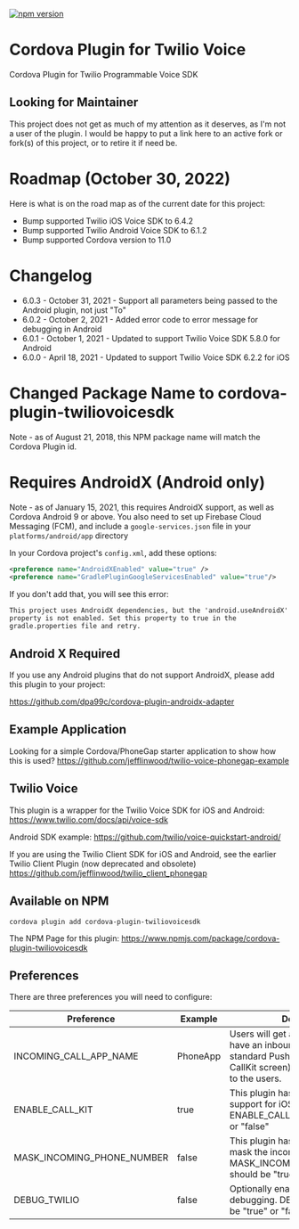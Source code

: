 [![npm version](https://badge.fury.io/js/cordova-plugin-twiliovoicesdk.svg)](https://badge.fury.io/js/cordova-plugin-twiliovoicesdk)

# Cordova Plugin for Twilio Voice
Cordova Plugin for Twilio Programmable Voice SDK

## Looking for Maintainer
This project does not get as much of my attention as it deserves, as I'm not a user of the plugin. I would be happy to put a link here to an active fork or fork(s) of this project, or to retire it if need be. 

# Roadmap (October 30, 2022)
Here is what is on the road map as of the current date for this project:
* Bump supported Twilio iOS Voice SDK to 6.4.2
* Bump supported Twilio Android Voice SDK to 6.1.2
* Bump supported Cordova version to 11.0

# Changelog
* 6.0.3 - October 31, 2021 - Support all parameters being passed to the Android plugin, not just "To"
* 6.0.2 - October 2, 2021 - Added error code to error message for debugging in Android
* 6.0.1 - October 1, 2021 - Updated to support Twilio Voice SDK 5.8.0 for Android
* 6.0.0 - April 18, 2021 - Updated to support Twilio Voice SDK 6.2.2 for iOS

# Changed Package Name to cordova-plugin-twiliovoicesdk
Note - as of August 21, 2018, this NPM package name will match the Cordova Plugin id.

# Requires AndroidX (Android only)
Note - as of January 15, 2021, this requires AndroidX support, as well as Cordova Android 9 or above. You also need to set up Firebase Cloud Messaging (FCM), and include a `google-services.json` file in your `platforms/android/app` directory

In your Cordova project's `config.xml`, add these options:

```xml
<preference name="AndroidXEnabled" value="true" />
<preference name="GradlePluginGoogleServicesEnabled" value="true"/>
```

If you don't add that, you will see this error:

```
This project uses AndroidX dependencies, but the 'android.useAndroidX' property is not enabled. Set this property to true in the gradle.properties file and retry.
```

## Android X Required

If you use any Android plugins that do not support AndroidX, please add this plugin to your project:

https://github.com/dpa99c/cordova-plugin-androidx-adapter

## Example Application
Looking for a simple Cordova/PhoneGap starter application to show how this is used?
https://github.com/jefflinwood/twilio-voice-phonegap-example

## Twilio Voice
This plugin is a wrapper for the Twilio Voice SDK for iOS and Android:
https://www.twilio.com/docs/api/voice-sdk

Android SDK example:
https://github.com/twilio/voice-quickstart-android/

If you are using the Twilio Client SDK for iOS and Android, see the earlier Twilio Client Plugin (now deprecated and obsolete)
https://github.com/jefflinwood/twilio_client_phonegap


## Available on NPM

```
cordova plugin add cordova-plugin-twiliovoicesdk
```

The NPM Page for this plugin: https://www.npmjs.com/package/cordova-plugin-twiliovoicesdk

## Preferences

There are three preferences you will need to configure:

Preference | Example | Description
---------- | ------- | -----------
INCOMING_CALL_APP_NAME | PhoneApp | Users will get a notification that they have an inbound call (either a standard Push notification, or a CallKit screen) - this name is shown to the users.
ENABLE_CALL_KIT | true | This plugin has optional CallKit support for iOS 10 and above. ENABLE_CALL_KIT should be "true" or "false"
MASK_INCOMING_PHONE_NUMBER | false | This plugin has optional ability to mask the incoming phone number. MASK_INCOMING_PHONE_NUMBER should be "true" or "false"
DEBUG_TWILIO | false | Optionally enable twilio library debugging. DEBUG_TWILIO should be "true" or "false"
